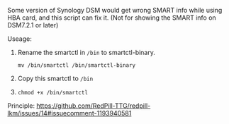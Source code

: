 Some version of Synology DSM would get wrong SMART info while using HBA card, and this script can fix it. (Not for showing the SMART info on DSM7.2.1 or later)

Useage:
1. Rename the smartctl in `/bin` to smartctl-binary.

   `mv /bin/smartctl /bin/smartctl-binary`
2. Copy this smartctl to `/bin`
3. `chmod +x /bin/smartctl`

Principle: https://github.com/RedPill-TTG/redpill-lkm/issues/14#issuecomment-1193940581

